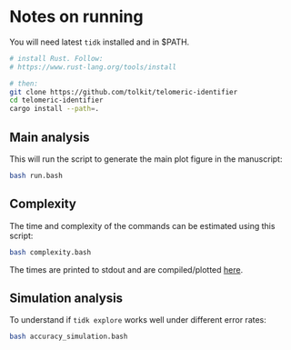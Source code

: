 # Notes on running

You will need latest `tidk` installed and in $PATH.

```bash
# install Rust. Follow:
# https://www.rust-lang.org/tools/install

# then:
git clone https://github.com/tolkit/telomeric-identifier
cd telomeric-identifier
cargo install --path=.
```

## Main analysis

This will run the script to generate the main plot figure in the manuscript:

```bash
bash run.bash
```

## Complexity

The time and complexity of the commands can be estimated using this script:

```bash
bash complexity.bash
```

The times are printed to stdout and are compiled/plotted [here](https://observablehq.com/@euphrasiologist/sketches-for-tidk-manuscript).

## Simulation analysis

To understand if `tidk explore` works well under different error rates:

```bash
bash accuracy_simulation.bash
```
